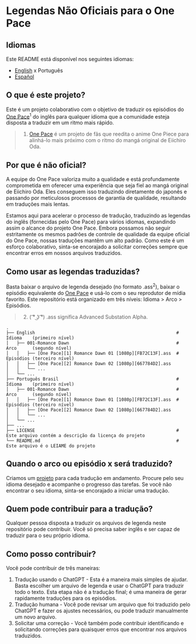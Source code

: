 # Legendas Não Oficiais para o One Pace

## Idiomas
Este README está disponível nos seguintes idiomas:
- [English](https://github.com/onepace-community-translation/subtitles/blob/main/README.md)
x Português
- [Español](https://github.com/onepace-community-translation/subtitles/blob/main/readme-translations/español-readme.md)

## O que é este projeto?
Este é um projeto colaborativo com o objetivo de traduzir os episódios do [One Pace](https://onepace.net/)<sup>1</sup> do inglês para qualquer idioma que a comunidade esteja disposta a traduzir em um ritmo mais rápido.

> 1. [One Pace](https://onepace.net/) é um projeto de fãs que reedita o anime One Piece para alinhá-lo mais próximo com o ritmo do mangá original de Eiichiro Oda.

## Por que é não oficial?
A equipe do One Pace valoriza muito a qualidade e está profundamente comprometida em oferecer uma experiência que seja fiel ao mangá original de Eiichiro Oda. Eles conseguem isso traduzindo diretamente do japonês e passando por meticulosos processos de garantia de qualidade, resultando em traduções mais lentas.

Estamos aqui para acelerar o processo de tradução, traduzindo as legendas do inglês (fornecidas pelo One Pace) para vários idiomas, expandindo assim o alcance do projeto One Pace. Embora possamos não seguir estritamente os mesmos padrões de controle de qualidade da equipe oficial do One Pace, nossas traduções mantêm um alto padrão. Como este é um esforço colaborativo, sinta-se encorajado a solicitar correções sempre que encontrar erros em nossos arquivos traduzidos.

## Como usar as legendas traduzidas?
Basta baixar o arquivo de legenda desejado (no formato .ass<sup>2</sup>), baixar o episódio equivalente do [One Pace](https://onepace.net/) e usá-lo com o seu reprodutor de mídia favorito. Este repositório está organizado em três níveis: Idioma > Arco > Episódios.

> 2. ( ͡° ͜ʖ ͡°) .ass significa Advanced Substation Alpha.

    .
    ├── English                                                      # Idioma    (primeiro nível)
    │   ├── 001-Romance Dawn                                         # Arco      (segundo nível)
    │   │   ├── [One Pace][1] Romance Dawn 01 [1080p][FB72C13F].ass  # Episódios (terceiro nível)
    │   │   ├── [One Pace][2] Romance Dawn 02 [1080p][667784D2].ass
    │   │   └── ...
    │   └── ...
    ├── Português Brasil                                             # Idioma    (primeiro nível)
    │   ├── 001-Romance Dawn                                         # Arco      (segundo nível)
    │   │   ├── [One Pace][1] Romance Dawn 01 [1080p][FB72C13F].ass  # Episódios (terceiro nível)
    │   │   ├── [One Pace][2] Romance Dawn 02 [1080p][667784D2].ass
    │   │   └── ...
    │   └── ...
    ├── ...
    ├── LICENSE                                                      # Este arquivo contém a descrição da licença do projeto
    └── README.md                                                    # Este arquivo é o LEIAME do projeto

## Quando o arco ou episódio x será traduzido?
Criamos um [projeto](https://github.com/onepace-community-translation/subtitles/projects) para cada tradução em andamento. Procure pelo seu idioma desejado e acompanhe o progresso das tarefas. Se você não encontrar o seu idioma, sinta-se encorajado a iniciar uma tradução.

## Quem pode contribuir para a tradução?
Qualquer pessoa disposta a traduzir os arquivos de legenda neste repositório pode contribuir. Você só precisa saber inglês e ser capaz de traduzir para o seu próprio idioma.

## Como posso contribuir?
Você pode contribuir de três maneiras:
1. Tradução usando o ChatGPT - Esta é a maneira mais simples de ajudar. Basta escolher um arquivo de legenda e usar o ChatGPT para traduzir todo o texto. Esta etapa não é a tradução final; é uma maneira de gerar rapidamente traduções para os episódios.
2. Tradução humana - Você pode revisar um arquivo que foi traduzido pelo ChatGPT e fazer os ajustes necessários, ou pode traduzir manualmente um novo arquivo.
3. Solicitar uma correção - Você também pode contribuir identificando e solicitando correções para quaisquer erros que encontrar nos arquivos traduzidos.
